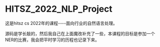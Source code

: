# HITSZ_2022_NLP_Project
这是hitsz cs 2022年的课程----面向行业的自然语言处理。

源码是学长敲的，然后我自己在上面魔改补充了一些，本课程的目标是参加一个NER的比赛，我会把平时学习的历程也记录下来。
